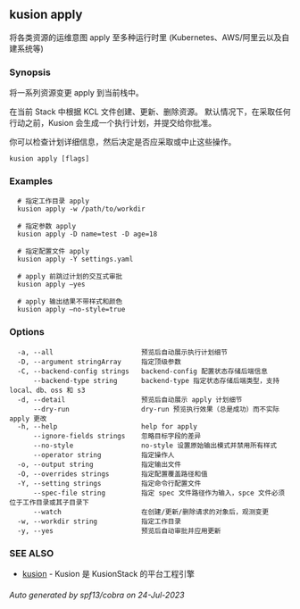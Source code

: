 ## kusion apply

将各类资源的运维意图 apply 至多种运行时里 (Kubernetes、AWS/阿里云以及自建系统等)

### Synopsis

将一系列资源变更 apply 到当前栈中。

 在当前 Stack 中根据 KCL 文件创建、更新、删除资源。 默认情况下，在采取任何行动之前，Kusion 会生成一个执行计划，并提交给你批准。

 你可以检查计划详细信息，然后决定是否应采取或中止这些操作。

```
kusion apply [flags]
```

### Examples

```
  # 指定工作目录 apply
  kusion apply -w /path/to/workdir
  
  # 指定参数 apply
  kusion apply -D name=test -D age=18
  
  # 指定配置文件 apply
  kusion apply -Y settings.yaml
  
  # apply 前跳过计划的交互式审批
  kusion apply —yes
  
  # apply 输出结果不带样式和颜色
  kusion apply —no-style=true
```

### Options

```
  -a, --all                      预览后自动展示执行计划细节
  -D, --argument stringArray     指定顶级参数
  -C, --backend-config strings   backend-config 配置状态存储后端信息
      --backend-type string      backend-type 指定状态存储后端类型，支持 local、db、oss 和 s3
  -d, --detail                   预览后自动展示 apply 计划细节
      --dry-run                  dry-run 预览执行效果（总是成功）而不实际 apply 更改
  -h, --help                     help for apply
      --ignore-fields strings    忽略目标字段的差异
      --no-style                 no-style 设置原始输出模式并禁用所有样式
      --operator string          指定操作人
  -o, --output string            指定输出文件
  -O, --overrides strings        指定配置覆盖路径和值
  -Y, --setting strings          指定命令行配置文件
      --spec-file string         指定 spec 文件路径作为输入，spce 文件必须位于工作目录或其子目录下
      --watch                    在创建/更新/删除请求的对象后，观测变更
  -w, --workdir string           指定工作目录
  -y, --yes                      预览后自动审批并应用更新
```

### SEE ALSO

* [kusion](kusion.md)	 - Kusion 是 KusionStack 的平台工程引擎

###### Auto generated by spf13/cobra on 24-Jul-2023
